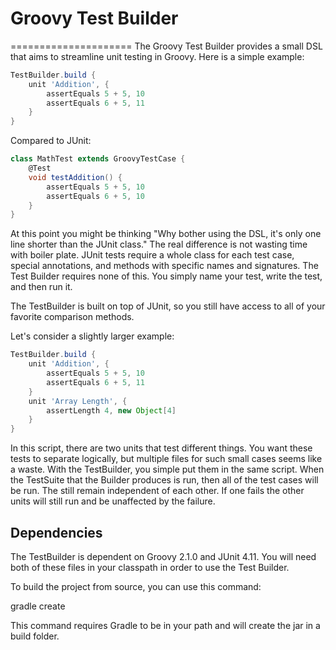 # Groovy Test Builder 
=====================
The Groovy Test Builder provides a small DSL that aims to streamline unit testing in Groovy.
Here is a simple example:
```groovy
TestBuilder.build {
    unit 'Addition', {
        assertEquals 5 + 5, 10
        assertEquals 6 + 5, 11
    }
}
```

Compared to JUnit:

```groovy
class MathTest extends GroovyTestCase {
    @Test
    void testAddition() {
        assertEquals 5 + 5, 10
        assertEquals 6 + 5, 10
    }
}
```
At this point you might be thinking "Why bother using the DSL, it's only one line shorter than the JUnit class."
The real difference is not wasting time with boiler plate.
JUnit tests require a whole class for each test case, special annotations, and methods with specific names and signatures.
The Test Builder requires none of this. You simply name your test, write the test, and then run it.

The TestBuilder is built on top of JUnit, so you still have access to all of your favorite comparison methods.

Let's consider a slightly larger example:
```groovy
TestBuilder.build {
    unit 'Addition', {
        assertEquals 5 + 5, 10
        assertEquals 6 + 5, 11
    }
    unit 'Array Length', {
        assertLength 4, new Object[4]
    }
}
```

In this script, there are two units that test different things.
You want these tests to separate logically, but multiple files for such small cases seems like a waste.
With the TestBuilder, you simple put them in the same script.
When the TestSuite that the Builder produces is run, then all of the test cases will be run.
The still remain independent of each other.
If one fails the other units will still run and be unaffected by the failure.

## Dependencies
The TestBuilder is dependent on Groovy 2.1.0 and JUnit 4.11.
You will need both of these files in your classpath in order to use the Test Builder.

To build the project from source, you can use this command:

gradle create

This command requires Gradle to be in your path and will create the jar in a build folder.
